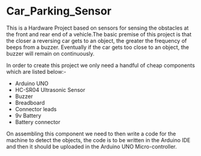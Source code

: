 # Car_Parking_Sensor
This is a Hardware Project based on sensors for sensing the obstacles at the front and rear end of a vehicle.The basic premise of this project is that the closer a reversing car gets to an object, the greater the frequency of beeps from a buzzer. Eventually if the car gets too close to an object, the buzzer will remain on continuously.

In order to create this project we only need a handful of cheap components which are listed below:-
- Arduino UNO
- HC-SR04 Ultrasonic Sensor
- Buzzer
- Breadboard
- Connector leads
- 9v Battery 
- Battery connector

On assembling this component we need to then write a code for the machine to detect the objects, the code is to be written in the Arduino IDE and then it should be uploaded in the Arduino UNO Micro-controller.
